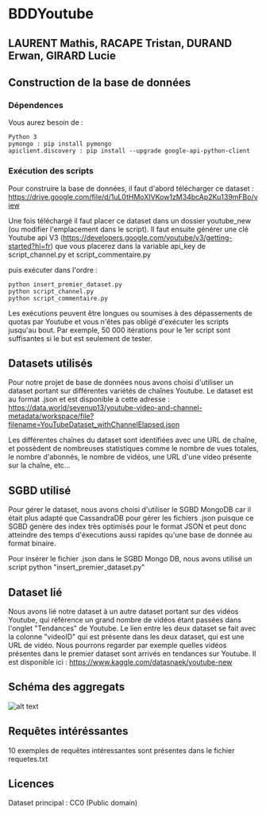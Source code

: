 # BDDYoutube
## LAURENT Mathis, RACAPE Tristan, DURAND Erwan, GIRARD Lucie

## Construction de la base de données

### Dépendences

Vous aurez besoin de :

    Python 3
    pymongo : pip install pymongo
    apiclient.discovery : pip install --upgrade google-api-python-client

### Exécution des scripts

Pour construire la base de données, il faut d'abord télécharger ce dataset : https://drive.google.com/file/d/1uL0tHMoXIVKow1zM34bcAp2Ku139mFBo/view

Une fois téléchargé il faut placer ce dataset dans un dossier youtube_new (ou modifier l'emplacement dans le script).
Il faut ensuite générer une clé Youtube api V3 (https://developers.google.com/youtube/v3/getting-started?hl=fr) que vous placerez dans la variable api_key de script_channel.py et script_commentaire.py

puis exécuter dans l'ordre : 

    python insert_premier_dataset.py
    python script_channel.py
    python script_commentaire.py
    
Les exécutions peuvent être longues ou soumises à des dépassements de quotas par Youtube et vous n'êtes pas obligé d'exécuter les scripts jusqu'au bout. Par exemple, 50 000 itérations pour le 1er script sont suffisantes si le but est seulement de tester.

## Datasets utilisés

Pour notre projet de base de données nous avons choisi d'utiliser un dataset portant sur différentes variétés de chaînes Youtube.
Le dataset est au format .json et est disponible à cette adresse : https://data.world/sevenup13/youtube-video-and-channel-metadata/workspace/file?filename=YouTubeDataset_withChannelElapsed.json

Les différentes chaînes du dataset sont identifiées avec une URL de chaîne, et possèdent de nombreuses statistiques comme le nombre de vues totales, le nombre d'abonnés, le nombre de vidéos, une URL d'une video présente sur la chaîne, etc...

## SGBD utilisé

Pour gérer le dataset, nous avons choisi d'utiliser le SGBD MongoDB car il était plus adapté que CassandraDB pour gérer les fichiers .json puisque ce SGBD genère des index très optimisés pour le format JSON et peut donc atteindre des temps d'éxecutions aussi rapides qu'une base de donnée au format binaire.

Pour insérer le fichier .json dans le SGBD Mongo DB, nous avons utilisé un script python "insert_premier_dataset.py"


## Dataset lié

Nous avons lié notre dataset à un autre dataset portant sur des vidéos Youtube, qui référence un grand nombre de vidéos étant passées dans l'onglet "Tendances" de Youtube. Le lien entre les deux dataset se fait avec la colonne "videoID" qui est présente dans les deux dataset, qui est une URL de vidéo.
Nous pourrons regarder par exemple quelles vidéos présentes dans le premier dataset sont arrivés en tendances sur Youtube.
Il est disponible ici : https://www.kaggle.com/datasnaek/youtube-new


## Schéma des aggregats
![alt text](https://imgur.com/a/M5Fh6UW.png)
    
## Requêtes intéréssantes

10 exemples de requêtes intéressantes sont présentes dans le fichier requetes.txt

## Licences

Dataset principal : CC0 (Public domain)
